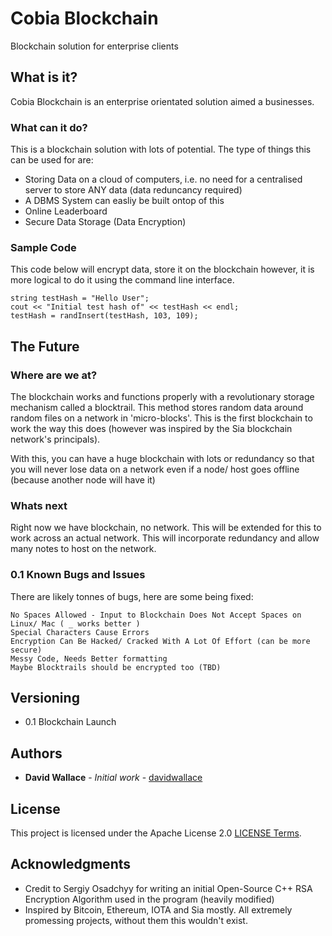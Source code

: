 # Cobia Blockchain

Blockchain solution for enterprise clients

## What is it?

Cobia Blockchain is an enterprise orientated solution aimed a businesses.

### What can it do?

This is a blockchain solution with lots of potential. The type of things this can be used for are:

* Storing Data on a cloud of computers, i.e. no need for a centralised server to store ANY data (data reduncancy required)
* A DBMS System can easliy be built ontop of this
* Online Leaderboard
* Secure Data Storage (Data Encryption)


### Sample Code

This code below will encrypt data, store it on the blockchain however, it is more logical to do it using the command line interface.

```
string testHash = "Hello User";
cout << "Initial test hash of" << testHash << endl;
testHash = randInsert(testHash, 103, 109);
```


## The Future

### Where are we at?

The blockchain works and functions properly with a revolutionary storage mechanism called a blocktrail. This method stores random data around random files on a network in 'micro-blocks'. This is the first blockchain to work the way this does (however was inspired by the Sia blockchain network's principals).

With this, you can have a huge blockchain with lots or redundancy so that you will never lose data on a network even if a node/ host goes offline (because another node will have it)

### Whats next

Right now we have blockchain, no network. This will be extended for this to work across an actual network. This will incorporate redundancy and allow many notes to host on the network.

### 0.1 Known Bugs and Issues

There are likely tonnes of bugs, here are some being fixed:

```
No Spaces Allowed - Input to Blockchain Does Not Accept Spaces on Linux/ Mac ( _ works better )
Special Characters Cause Errors
Encryption Can Be Hacked/ Cracked With A Lot Of Effort (can be more secure)
Messy Code, Needs Better formatting
Maybe Blocktrails should be encrypted too (TBD)
```


## Versioning

* 0.1 Blockchain Launch

## Authors

* **David Wallace** - *Initial work* - [davidwallace](https://github.com/davidwallace)

## License

This project is licensed under the Apache License 2.0 [LICENSE Terms](https://www.apache.org/licenses/LICENSE-2.0).


## Acknowledgments

* Credit to Sergiy Osadchyy for writing an initial Open-Source C++ RSA Encryption Algorithm used in the program (heavily modified)
* Inspired by Bitcoin, Ethereum, IOTA and Sia mostly. All extremely promessing projects, without them this wouldn't exist.


